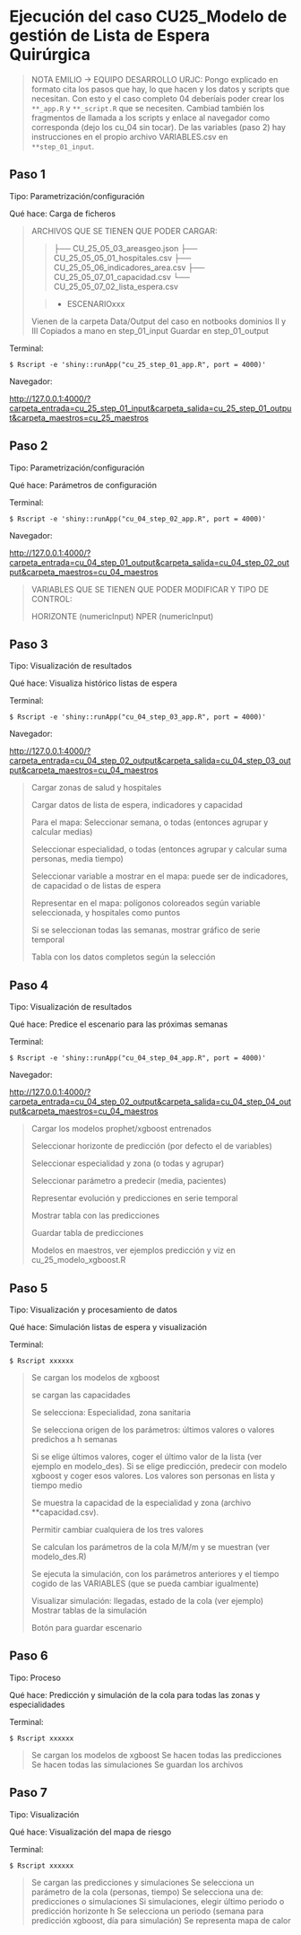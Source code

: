 Ejecución del caso CU25_Modelo de gestión de Lista de Espera Quirúrgica
========================================================================


>NOTA EMILIO -> EQUIPO DESARROLLO URJC: Pongo explicado en formato cita los pasos que hay, lo
que hacen y los datos y scripts que necesitan. Con esto y el caso completo 04 
deberíais poder crear los `**_app.R` y `**_script.R` que se necesiten. Cambiad
también los fragmentos de llamada a los scripts y enlace al navegador como corresponda
(dejo los cu_04 sin tocar). De las variables (paso 2) hay instrucciones en el propio
archivo VARIABLES.csv en `**step_01_input`.


Paso 1
------

Tipo: Parametrización/configuración

Qué hace: Carga de ficheros


> ARCHIVOS QUE SE TIENEN QUE PODER CARGAR:
>>├── CU_25_05_03_areasgeo.json
├── CU_25_05_05_01_hospitales.csv
├── CU_25_05_06_indicadores_area.csv
├── CU_25_05_07_01_capacidad.csv
└── CU_25_05_07_02_lista_espera.csv
>
>> * ESCENARIOxxx
>
>Vienen de la carpeta Data/Output del caso en notbooks dominios II y III
>Copiados a mano en step_01_input
>Guardar en step_01_output




Terminal:

````
$ Rscript -e 'shiny::runApp("cu_25_step_01_app.R", port = 4000)'
````

Navegador:

http://127.0.0.1:4000/?carpeta_entrada=cu_25_step_01_input&carpeta_salida=cu_25_step_01_output&carpeta_maestros=cu_25_maestros


Paso 2
------

Tipo: Parametrización/configuración

Qué hace: Parámetros de configuración

Terminal:

````
$ Rscript -e 'shiny::runApp("cu_04_step_02_app.R", port = 4000)'
````

Navegador:

http://127.0.0.1:4000/?carpeta_entrada=cu_04_step_01_output&carpeta_salida=cu_04_step_02_output&carpeta_maestros=cu_04_maestros


> VARIABLES QUE SE TIENEN QUE PODER MODIFICAR Y TIPO DE CONTROL:
>
> HORIZONTE (numericInput)
> NPER (numericInput)

Paso 3
------

Tipo: Visualización de resultados

Qué hace: Visualiza histórico listas de espera

Terminal:

````
$ Rscript -e 'shiny::runApp("cu_04_step_03_app.R", port = 4000)'
````

Navegador:

http://127.0.0.1:4000/?carpeta_entrada=cu_04_step_02_output&carpeta_salida=cu_04_step_03_output&carpeta_maestros=cu_04_maestros

>Cargar zonas de salud y hospitales
>
>Cargar datos de lista de espera, indicadores y capacidad
>
>Para el mapa: Seleccionar semana, o todas (entonces agrupar y calcular medias)
>
>Seleccionar especialidad, o todas (entonces agrupar y calcular suma personas, media tiempo)
>
>Seleccionar variable a mostrar en el mapa: puede ser de indicadores, de capacidad o de
>listas de espera
>
>Representar en el mapa: polígonos coloreados según variable seleccionada, y hospitales como puntos
>
>Si se seleccionan todas las semanas, mostrar gráfico de serie temporal
>
>
>Tabla con los datos completos según la selección


Paso 4
------

Tipo: Visualización de resultados

Qué hace: Predice el escenario para las próximas semanas


Terminal:

````
$ Rscript -e 'shiny::runApp("cu_04_step_04_app.R", port = 4000)'
````

Navegador:

http://127.0.0.1:4000/?carpeta_entrada=cu_04_step_02_output&carpeta_salida=cu_04_step_04_output&carpeta_maestros=cu_04_maestros


>Cargar los modelos prophet/xgboost entrenados
>
>Seleccionar horizonte de predicción (por defecto el de variables)
>
>Seleccionar especialidad y zona (o todas y agrupar)
>
>Seleccionar parámetro a predecir (media, pacientes)
>
>Representar evolución y predicciones en serie temporal
>
>Mostrar tabla con las predicciones
>
>Guardar tabla de predicciones
>
>Modelos en maestros, ver ejemplos predicción y viz en cu_25_modelo_xgboost.R

Paso 5
------

Tipo: Visualización y procesamiento de datos

Qué hace: Simulación listas de espera y visualización


Terminal:

````
$ Rscript xxxxxx
````

>Se cargan los modelos de xgboost
>
>se cargan las capacidades
>
>Se selecciona: Especialidad, zona sanitaria
>
>Se selecciona origen de los parámetros: últimos valores o valores predichos a h semanas
>
>Si se elige últimos valores, coger el último valor de la lista (ver ejemplo en modelo_des).
>Si se elige predicción, predecir con modelo xgboost y coger esos valores. Los valores son personas en lista y tiempo medio
>
>Se muestra la capacidad de la especialidad y zona (archivo **capacidad.csv).
>
>Permitir cambiar cualquiera de los tres valores
>
>Se calculan los parámetros de la cola M/M/m y se muestran (ver modelo_des.R)
>
>Se ejecuta la simulación, con los parámetros anteriores y el tiempo cogido de las
VARIABLES (que se pueda cambiar igualmente)
>
>Visualizar simulación: llegadas, estado de la cola (ver ejemplo)
>Mostrar tablas de la simulación
>
>Botón para guardar escenario

Paso 6
------

Tipo: Proceso

Qué hace: Predicción y simulación de la cola para todas las zonas y especialidades


Terminal:

````
$ Rscript xxxxxx
````

>Se cargan los modelos de xgboost
>Se hacen todas las predicciones
>Se hacen todas las simulaciones
>Se guardan los archivos 


Paso 7
------

Tipo: Visualización

Qué hace: Visualización del mapa de riesgo


Terminal:

````
$ Rscript xxxxxx
````

>Se cargan las predicciones y simulaciones
>Se selecciona un parámetro de la cola (personas, tiempo)
>Se selecciona una de: predicciones o simulaciones
>Si simulaciones, elegir último periodo o predicción horizonte h
>Se selecciona un periodo (semana para predicción xgboost, día para simulación)
>Se representa mapa de calor


